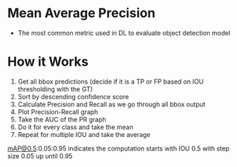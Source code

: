 # Mean Average Precision
- The most common metric used in DL to evaluate object detection model

# How it Works
1. Get all bbox predictions (decide if it is a TP or FP based on IOU thresholding with the GT)
2. Sort by descending confidence score
3. Calculate Precision and Recall as we go through all bbox output
4. Plot Precision-Recall graph
5. Take the AUC of the PR graph
6. Do it for every class and take the mean
7. Repeat for multiple IOU and take the average

mAP@0.5:0.05:0.95 indicates the computation starts with IOU 0.5 with step size 0.05 up until 0.95